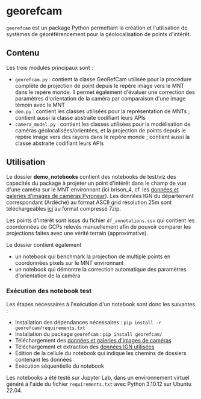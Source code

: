 # georefcam

`georefcam` est un package Python permettant la création et l'utilisation de systèmes de géoréférencement pour la géolocalisation de points d'intérêt.

## Contenu

Les trois modules principaux sont :
- `georefcam.py` : contient la classe GeoRefCam utilisée pour la procédure complète de projection de point depuis le repère image vers le MNT dans le repère monde. Il permet également d'évaluer une correction des paramètres d'orientation de la caméra par comparaison d'une image témoin avec le MNT
- `dem.py` : contient les classes utilisées pour la représentation de MNTs ; contient aussi la classe abstraite codifiant leurs APIs
- `camera_model.py` : contient les classes utilisées pour la modélisation de caméras géolocalisées/orientées, et la projection de points depuis le repère image vers des rayons dans le repère monde ; contient aussi la classe abstraite codifiant leurs APIs 

## Utilisation

Le dossier **demo_notebooks** contient des notebooks de test/viz des capacités du package à projeter un point d'intérêt dans le champ de vue d'une caméra sur le MNT environnant (ici brison_4, cf. les [données et galeries d'images de caméras Pyronear](https://drive.google.com/file/d/1GsJIjNyjnZjV2tzMuB0xTZ2hwz-lpRjB/view?usp=sharing)). Les données IGN du département correspondant (Ardèche) au format ASCII grid résolution 25m sont téléchargeables [ici](https://wxs.ign.fr/aqd29otkz2hofiee5pb0fygn/telechargement/prepackage/BDALTI-25M_PACK_FXX_2023-02-01$BDALTIV2_2-0_25M_ASC_LAMB93-IGN69_D007_2022-12-16/file/BDALTIV2_2-0_25M_ASC_LAMB93-IGN69_D007_2022-12-16.7z) au format compressé 7zip.

Les points d'intérêt sont issus du fichier `df_annotations.csv` qui contient les coordonnées de GCPs relevés manuellement afin de pouvoir comparer les projections faites avec une vérité terrain (approximative).

Le dossier contient également
- un notebook qui benchmark la projection de multiple points en coordonnées pixels sur le MNT environnant
- un notebook qui démontre la correction automatique des paramètres d'orientation de la caméra

### Exécution des notebook test

Les étapes nécessaires à l'exécution d'un notebook sont donc les suivantes :
- Installation des dépendances nécessaires : `pip install -r georefcam/requirements.txt`
- Installation du package `georefcam` : `pip install georefcam/`
- Téléchargement des [données et galeries d'images de caméras](https://drive.google.com/file/d/1GsJIjNyjnZjV2tzMuB0xTZ2hwz-lpRjB/view?usp=sharing)
- Téléchargement et extraction des [données IGN utilisées](https://wxs.ign.fr/aqd29otkz2hofiee5pb0fygn/telechargement/prepackage/BDALTI-25M_PACK_FXX_2023-02-01$BDALTIV2_2-0_25M_ASC_LAMB93-IGN69_D007_2022-12-16/file/BDALTIV2_2-0_25M_ASC_LAMB93-IGN69_D007_2022-12-16.7z)
- Édition de la cellule du notebook qui indique les chemins de dossiers contenant les données
- Exécution séquentielle du notebook

Les notebooks a été testé sur Jupyter Lab, dans un environnement virtuel généré à l'aide du fichier `requirements.txt` avec Python 3.10.12 sur Ubuntu 22.04.
